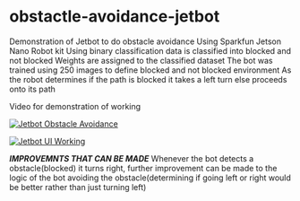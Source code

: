 # obstactle-avoidance-jetbot
Demonstration of Jetbot to do obstacle avoidance
Using Sparkfun Jetson Nano Robot kit 
Using binary classification data is classified into blocked and not blocked
Weights are assigned to the classified dataset
The bot was trained using 250 images to define blocked and not blocked environment
As the robot determines if the path is blocked it takes a left turn else proceeds onto its path


Video for demonstration of working

[![Jetbot Obstacle Avoidance](https://i9.ytimg.com/vi/Yk78EoYp0ks/mq1.jpg?sqp=CPyZmIwG&rs=AOn4CLBHQ2vCPU20SoaaMcHUwj2xTOovcw)](https://youtu.be/Yk78EoYp0ks "Jetbot Obstacle Avoidance")

[![Jetbot UI Working](https://i9.ytimg.com/vi/dQhTMA7hzCs/mq2.jpg?sqp=CNSemIwG&rs=AOn4CLAAke_2jljC6HJT6XOhntQTnvXaAg)](https://youtu.be/dQhTMA7hzCs "Jetbot UI Working")




***IMPROVEMNTS THAT CAN BE MADE***
Whenever the bot detects a obstacle(blocked) it turns right, further improvement can be made to the logic of the bot avoiding the obstacle(determining if going left or right would be better rather than just turning left)
